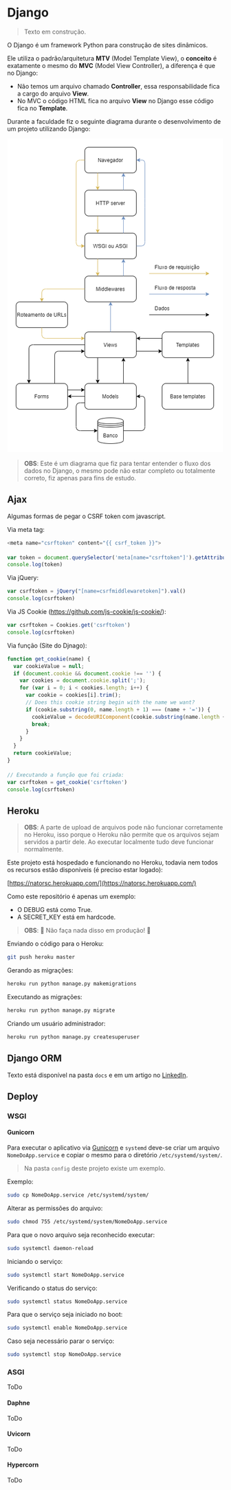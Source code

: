 # Django

> Texto em construção.

O Django é um framework Python para construção de sites dinâmicos.

Ele utiliza o padrão/arquitetura **MTV** (Model Template View), o **conceito** é exatamente o mesmo do **MVC** (Model View Controller), a diferença é que no Django:
 
 - Não temos um arquivo chamado **Controller**, essa responsabilidade fica a cargo do arquivo **View**.
 - No MVC o código HTML fica no arquivo **View** no Django esse código fica no **Template**.
 
 Durante a faculdade fiz o seguinte diagrama durante o desenvolvimento de um projeto utilizando Django:
 
![Arquitetura do sistema](./docs/imgs/arquitetura-do-sistema.png)

> **OBS**: Este é um diagrama que fiz para tentar entender o fluxo dos dados no Django, o mesmo pode não estar completo ou totalmente correto, fiz apenas para fins de estudo.

## Ajax

Algumas formas de pegar o CSRF token com javascript.

Via meta tag:

```js
<meta name="csrftoken" content="{{ csrf_token }}">

var token = document.querySelector('meta[name="csrftoken"]').getAttribute('content')
console.log(token)
```

Via jQuery:

```js
var csrftoken = jQuery("[name=csrfmiddlewaretoken]").val()
console.log(csrftoken)
```

Via JS Cookie (https://github.com/js-cookie/js-cookie/):

```js
var csrftoken = Cookies.get('csrftoken')
console.log(csrftoken)
``` 

Via função (Site do Djnago):
```js
function get_cookie(name) {
  var cookieValue = null;
  if (document.cookie && document.cookie !== '') {
    var cookies = document.cookie.split(';');
    for (var i = 0; i < cookies.length; i++) {
      var cookie = cookies[i].trim();
      // Does this cookie string begin with the name we want?
      if (cookie.substring(0, name.length + 1) === (name + '=')) {
        cookieValue = decodeURIComponent(cookie.substring(name.length + 1));
        break;
      }
    }
  }
  return cookieValue;
}

// Executando a função que foi criada:
var csrftoken = get_cookie('csrftoken')
console.log(csrftoken)
```

## Heroku

> **OBS**: A parte de upload de arquivos pode não funcionar corretamente no Heroku, isso porque o Heroku não permite que os arquivos sejam servidos a partir dele.
> Ao executar localmente tudo deve funcionar normalmente.

Este projeto está hospedado e funcionando no Heroku, todavia nem todos os recursos estão disponíveis (é preciso estar logado):

[https://natorsc.herokuapp.com/](https://natorsc.herokuapp.com/)

Como este repositório é apenas um exemplo:

- O DEBUG está como True.
- A SECRET_KEY está em hardcode.

> **OBS**: 🚨 Não faça nada disso em produção! 🚨

Enviando o código para o Heroku:

```bash
git push heroku master
```

Gerando as migrações:

```bash
heroku run python manage.py makemigrations
```

Executando as migrações:

```bash
heroku run python manage.py migrate
```

Criando um usuário administrador:

```bash
heroku run python manage.py createsuperuser
```

## Django ORM

Texto está disponível na pasta `docs` e em um artigo no [LinkedIn](https://www.linkedin.com/pulse/django-orm-cookbook-renato-dos-santos-cruz/).

## Deploy

### WSGI

#### Gunicorn

Para executar o aplicativo via [Gunicorn](https://gunicorn.org/) e `systemd` deve-se criar um arquivo `NomeDoApp.service` e copiar o mesmo para o diretório `/etc/systemd/system/`.

> Na pasta `config` deste projeto existe um exemplo.

Exemplo:

```bash
sudo cp NomeDoApp.service /etc/systemd/system/
```

Alterar as permissões do arquivo:

```bash
sudo chmod 755 /etc/systemd/system/NomeDoApp.service
```

Para que o novo arquivo seja reconhecido executar:

```bash
sudo systemctl daemon-reload
```

Iniciando o serviço:

```bash
sudo systemctl start NomeDoApp.service
```

Verificando o status do serviço:

```bash
sudo systemctl status NomeDoApp.service
```

Para que o serviço seja iniciado no boot:

```bash
sudo systemctl enable NomeDoApp.service
```

Caso seja necessário parar o serviço:

```bash
sudo systemctl stop NomeDoApp.service
```

### ASGI

ToDo

#### Daphne

ToDo

#### Uvicorn

ToDo

#### Hypercorn
ToDo